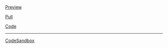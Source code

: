 [Preview](https://olegobiukh.github.io/react-todo-list/)

[Pull](https://github.com/olegobiukh/react-todo-list/pull/4)

[Code](https://github.com/olegobiukh/react-todo-list/tree/dev)

---
[CodeSandbox](https://codesandbox.io/s/qz34njj2x4)
